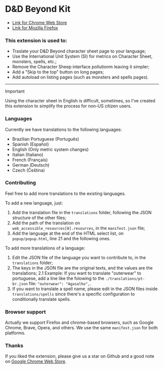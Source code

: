 # D&D Beyond Kit

- [Link for Chrome Web Store](https://chromewebstore.google.com/detail/dd-beyond-kit/gdpopbkamfkkenkillfnocgljokkcopg)
- [Link for Mozilla Firefox](https://addons.mozilla.org/en-US/firefox/addon/dnd-beyond-kit/)

### This extension is used to:
- Traslate your D&D Beyond character sheet page to your language;
- Use the International Unit System (SI) for metrics on Character Sheet, monsters, spells, etc.;
- Remove the Character Sheep interface pollutionm leaving it simpler;
- Add a "Skip to the top" button on long pages;
- Add autoload on listing pages (such as monsters and spells pages).

---

> [!IMPORTANT]
> Using the character sheet in English is difficult, sometimes, so I've created this extension to simplify the process for non-US citizen users.

### Languages

Currently we have translations to the following languages:

- Brazilian Portuguese (Português)
- Spanish (Español)
- English (Only metric system changes)
- Italian (Italiano)
- French (Français)
- German (Deutsch)
- Czech (Čeština)

### Contributing

Feel free to add more translations to the existing languages.

To add a new language, just:

1. Add the translation file in the `translations` folder, following the JSON structure of the other files;
2. Add the path of the translation on `web_accessible_resources[0].resources`, in the `manifest.json` file;
3. Add the language at the end of the HTML select list, on `popup/popup.html`, line 21 and the following ones.

To add more translations of a language:

1. Edit the JSON file of the language you want to contribute to, in the `translations` folder;
2. The keys in the JSON file are the original texts, and the values are the translations;
  2.1 Example: If you want to translate "outerwear" to portuguese, add a line like the folowing to the `./translations/pt-br.json` file: `"outerwear": "Agasalho",`.
3. If you want to translate a spell name, please edit in the JSON files inside `translations/spells` since there's a specific configuration to conditionally translate spells.

### Browser support

Actually we support Firefox and chrome-based browsers, such as Google Chrome, Brave, Opera, and others.
We use the same `manifest.json` for both platforms.

### Thanks

If you liked the extension, please give us a star on Github and a good note on [Google Chrome Web Store](https://chromewebstore.google.com/detail/dnd-beyond-kit/gdpopbkamfkkenkillfnocgljokkcopg).

